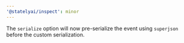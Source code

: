 ```yaml
---
'@statelyai/inspect': minor
---
```


The `serialize` option will now pre-serialize the event using `superjson` before the custom serialization.
